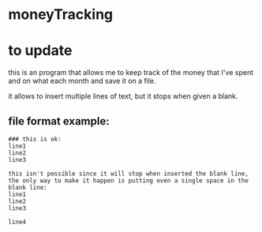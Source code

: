 # moneyTracking

# to update 

this is an program that allows me to keep track of the money that I've spent and on what each month and save it on a file.

it allows to insert multiple lines of text, but it stops when given a blank.

## file format example:
```
### this is ok: 
line1 
line2 
line3 

this isn't possible since it will stop when inserted the blank line, the only way to make it happen is putting even a single space in the blank line:
line1 
line2 
line3 
 
line4
````

